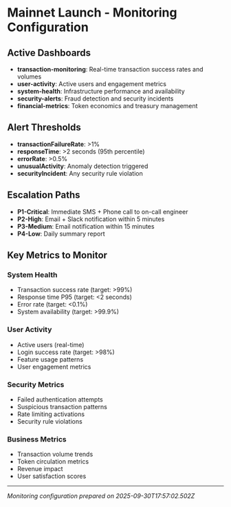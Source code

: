 # Mainnet Launch - Monitoring Configuration

## Active Dashboards
- **transaction-monitoring**: Real-time transaction success rates and volumes
- **user-activity**: Active users and engagement metrics
- **system-health**: Infrastructure performance and availability
- **security-alerts**: Fraud detection and security incidents
- **financial-metrics**: Token economics and treasury management

## Alert Thresholds
- **transactionFailureRate**: >1%
- **responseTime**: >2 seconds (95th percentile)
- **errorRate**: >0.5%
- **unusualActivity**: Anomaly detection triggered
- **securityIncident**: Any security rule violation

## Escalation Paths
- **P1-Critical**: Immediate SMS + Phone call to on-call engineer
- **P2-High**: Email + Slack notification within 5 minutes
- **P3-Medium**: Email notification within 15 minutes
- **P4-Low**: Daily summary report

## Key Metrics to Monitor

### System Health
- Transaction success rate (target: >99%)
- Response time P95 (target: <2 seconds)
- Error rate (target: <0.1%)
- System availability (target: >99.9%)

### User Activity
- Active users (real-time)
- Login success rate (target: >98%)
- Feature usage patterns
- User engagement metrics

### Security Metrics
- Failed authentication attempts
- Suspicious transaction patterns
- Rate limiting activations
- Security rule violations

### Business Metrics
- Transaction volume trends
- Token circulation metrics
- Revenue impact
- User satisfaction scores

---
*Monitoring configuration prepared on 2025-09-30T17:57:02.502Z*
